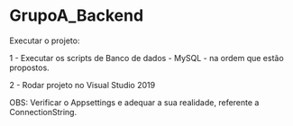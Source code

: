 # GrupoA_Backend

Executar o projeto:

1 - Executar os scripts de Banco de dados - MySQL - na ordem que estão propostos.

2 - Rodar projeto no Visual Studio 2019

OBS: Verificar o Appsettings e adequar a sua realidade, referente a ConnectionString.
